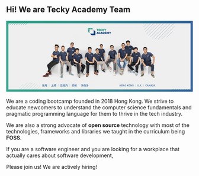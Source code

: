 

## Hi! We are Tecky Academy Team

![Tecky Academy](../images/banner.png)


We are a coding bootcamp founded in 2018 Hong Kong.
We strive to educate newcomers to understand the computer science fundamentals and pragmatic programming language for them to thrive in the tech industry.

We are also a strong advocate of **open source** technology with most of the technologies, frameworks and libraries we taught in the curriculum being **FOSS**.


If you are a software engineer and you are looking 
for a workplace that actually cares about software development,

Please join us! We are actively hiring! 
